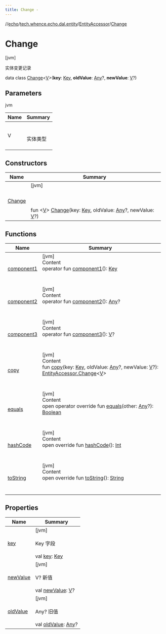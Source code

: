 ```yaml
---
title: Change -
---
```

//[echo](../../../index.md)/[tech.whence.echo.dal.entity](../../index.md)/[EntityAccessor](../index.md)/[Change](index.md)



# Change  
 [jvm] 

实体变更记录

data class [Change](index.md)<[V](index.md)>(**key**: [Key](../../../tech.whence.echo.dal.schema.key/-key/index.md), **oldValue**: [Any](https://kotlinlang.org/api/latest/jvm/stdlib/kotlin/-any/index.html)?, **newValue**: [V](index.md)?)   


## Parameters  
  
jvm  
  
|  Name|  Summary| 
|---|---|
| V| <br><br>实体类型<br><br>
  


## Constructors  
  
|  Name|  Summary| 
|---|---|
| [Change](-change.md)|  [jvm] <br><br><br><br>fun <[V](index.md)> [Change](-change.md)(key: [Key](../../../tech.whence.echo.dal.schema.key/-key/index.md), oldValue: [Any](https://kotlinlang.org/api/latest/jvm/stdlib/kotlin/-any/index.html)?, newValue: [V](index.md)?)   <br>


## Functions  
  
|  Name|  Summary| 
|---|---|
| [component1](component1.md)| [jvm]  <br>Content  <br>operator fun [component1](component1.md)(): [Key](../../../tech.whence.echo.dal.schema.key/-key/index.md)  <br><br><br>
| [component2](component2.md)| [jvm]  <br>Content  <br>operator fun [component2](component2.md)(): [Any](https://kotlinlang.org/api/latest/jvm/stdlib/kotlin/-any/index.html)?  <br><br><br>
| [component3](component3.md)| [jvm]  <br>Content  <br>operator fun [component3](component3.md)(): [V](index.md)?  <br><br><br>
| [copy](copy.md)| [jvm]  <br>Content  <br>fun [copy](copy.md)(key: [Key](../../../tech.whence.echo.dal.schema.key/-key/index.md), oldValue: [Any](https://kotlinlang.org/api/latest/jvm/stdlib/kotlin/-any/index.html)?, newValue: [V](index.md)?): [EntityAccessor.Change](index.md)<[V](index.md)>  <br><br><br>
| [equals](../../../tech.whence.echo.webclient.response.exception/-response-unrecognized-exception/index.md#kotlin/Any/equals/#kotlin.Any?/PointingToDeclaration/)| [jvm]  <br>Content  <br>open operator override fun [equals](../../../tech.whence.echo.webclient.response.exception/-response-unrecognized-exception/index.md#kotlin/Any/equals/#kotlin.Any?/PointingToDeclaration/)(other: [Any](https://kotlinlang.org/api/latest/jvm/stdlib/kotlin/-any/index.html)?): [Boolean](https://kotlinlang.org/api/latest/jvm/stdlib/kotlin/-boolean/index.html)  <br><br><br>
| [hashCode](../../../tech.whence.echo.webclient.response.exception/-response-unrecognized-exception/index.md#kotlin/Any/hashCode/#/PointingToDeclaration/)| [jvm]  <br>Content  <br>open override fun [hashCode](../../../tech.whence.echo.webclient.response.exception/-response-unrecognized-exception/index.md#kotlin/Any/hashCode/#/PointingToDeclaration/)(): [Int](https://kotlinlang.org/api/latest/jvm/stdlib/kotlin/-int/index.html)  <br><br><br>
| [toString](../../../tech.whence.echo.webclient.response.exception/-response-unrecognized-exception/index.md#kotlin/Any/toString/#/PointingToDeclaration/)| [jvm]  <br>Content  <br>open override fun [toString](../../../tech.whence.echo.webclient.response.exception/-response-unrecognized-exception/index.md#kotlin/Any/toString/#/PointingToDeclaration/)(): [String](https://kotlinlang.org/api/latest/jvm/stdlib/kotlin/-string/index.html)  <br><br><br>


## Properties  
  
|  Name|  Summary| 
|---|---|
| [key](index.md#tech.whence.echo.dal.entity/EntityAccessor.Change/key/#/PointingToDeclaration/)|  [jvm] <br><br>Key 字段<br><br>val [key](index.md#tech.whence.echo.dal.entity/EntityAccessor.Change/key/#/PointingToDeclaration/): [Key](../../../tech.whence.echo.dal.schema.key/-key/index.md)   <br>
| [newValue](index.md#tech.whence.echo.dal.entity/EntityAccessor.Change/newValue/#/PointingToDeclaration/)|  [jvm] <br><br>V? 新值<br><br>val [newValue](index.md#tech.whence.echo.dal.entity/EntityAccessor.Change/newValue/#/PointingToDeclaration/): [V](index.md)?   <br>
| [oldValue](index.md#tech.whence.echo.dal.entity/EntityAccessor.Change/oldValue/#/PointingToDeclaration/)|  [jvm] <br><br>Any? 旧值<br><br>val [oldValue](index.md#tech.whence.echo.dal.entity/EntityAccessor.Change/oldValue/#/PointingToDeclaration/): [Any](https://kotlinlang.org/api/latest/jvm/stdlib/kotlin/-any/index.html)?   <br>

